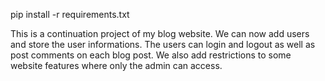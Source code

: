 pip install -r requirements.txt

This is a continuation project of my blog website. We can now add users and store the user informations. The users can login and logout as well as post
comments on each blog post. We also add restrictions to some website features where only the admin can access.
